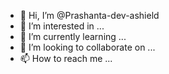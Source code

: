 - 👋 Hi, I’m @Prashanta-dev-ashield
- 👀 I’m interested in ...
- 🌱 I’m currently learning ...
- 💞️ I’m looking to collaborate on ...
- 📫 How to reach me ...

<!---
Prashanta-dev-ashield/Prashanta-dev-ashield is a ✨ special ✨ repository because its `README.md` (this file) appears on your GitHub profile.
You can click the Preview link to take a look at your changes.
--->
